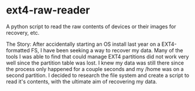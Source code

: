 # ext4-raw-reader
A python script to read the raw contents of devices or their images for recovery, etc.

The Story:
After accidentally starting an OS install last year on a EXT4-formatted FS, I have been seeking a way to recover my data. Many of the tools I was able to find that could manage EXT4 partitions did not work very well since the partition table was lost. I knew my data was still there since the process only happened for a couple seconds and my /home was on a second partition. I decided to research the file system and create a script to read it's contents, with the ultimate aim of recovering my data.
